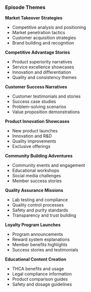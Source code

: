### Episode Themes

**Market Takeover Strategies**

- Competitive analysis and positioning
- Market penetration tactics
- Customer acquisition strategies
- Brand building and recognition

**Competitive Advantage Stories**

- Product superiority narratives
- Service excellence showcases
- Innovation and differentiation
- Quality and consistency themes

**Customer Success Narratives**

- Customer testimonials and stories
- Success case studies
- Problem-solving scenarios
- Value proposition demonstrations

**Product Innovation Showcases**

- New product launches
- Innovation and R&D
- Quality improvements
- Exclusive offerings

**Community Building Adventures**

- Community events and engagement
- Educational workshops
- Social media challenges
- Member success stories

**Quality Assurance Missions**

- Lab testing and compliance
- Quality control processes
- Safety and purity standards
- Transparency and trust building

**Loyalty Program Launches**

- Program announcements
- Reward system explanations
- Member benefits highlights
- Success stories and testimonials

**Educational Content Creation**

- THCA benefits and usage
- Legal compliance information
- Product comparison guides
- Safety and dosage guidelines
